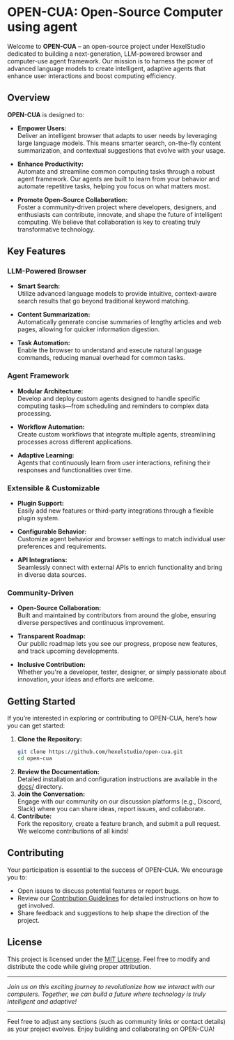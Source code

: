 # OPEN-CUA: Open-Source Computer using agent 

Welcome to **OPEN-CUA** – an open-source project under HexelStudio dedicated to building a next-generation, LLM-powered browser and computer-use agent framework. Our mission is to harness the power of advanced language models to create intelligent, adaptive agents that enhance user interactions and boost computing efficiency.

## Overview

**OPEN-CUA** is designed to:

- **Empower Users:**  
  Deliver an intelligent browser that adapts to user needs by leveraging large language models. This means smarter search, on-the-fly content summarization, and contextual suggestions that evolve with your usage.

- **Enhance Productivity:**  
  Automate and streamline common computing tasks through a robust agent framework. Our agents are built to learn from your behavior and automate repetitive tasks, helping you focus on what matters most.

- **Promote Open-Source Collaboration:**  
  Foster a community-driven project where developers, designers, and enthusiasts can contribute, innovate, and shape the future of intelligent computing. We believe that collaboration is key to creating truly transformative technology.

## Key Features

### LLM-Powered Browser
- **Smart Search:**  
  Utilize advanced language models to provide intuitive, context-aware search results that go beyond traditional keyword matching.
  
- **Content Summarization:**  
  Automatically generate concise summaries of lengthy articles and web pages, allowing for quicker information digestion.
  
- **Task Automation:**  
  Enable the browser to understand and execute natural language commands, reducing manual overhead for common tasks.

### Agent Framework
- **Modular Architecture:**  
  Develop and deploy custom agents designed to handle specific computing tasks—from scheduling and reminders to complex data processing.
  
- **Workflow Automation:**  
  Create custom workflows that integrate multiple agents, streamlining processes across different applications.
  
- **Adaptive Learning:**  
  Agents that continuously learn from user interactions, refining their responses and functionalities over time.

### Extensible & Customizable
- **Plugin Support:**  
  Easily add new features or third-party integrations through a flexible plugin system.
  
- **Configurable Behavior:**  
  Customize agent behavior and browser settings to match individual user preferences and requirements.
  
- **API Integrations:**  
  Seamlessly connect with external APIs to enrich functionality and bring in diverse data sources.

### Community-Driven
- **Open-Source Collaboration:**  
  Built and maintained by contributors from around the globe, ensuring diverse perspectives and continuous improvement.
  
- **Transparent Roadmap:**  
  Our public roadmap lets you see our progress, propose new features, and track upcoming developments.
  
- **Inclusive Contribution:**  
  Whether you're a developer, tester, designer, or simply passionate about innovation, your ideas and efforts are welcome.

## Getting Started

If you’re interested in exploring or contributing to OPEN-CUA, here’s how you can get started:

1. **Clone the Repository:**  
   ```bash
   git clone https://github.com/hexelstudio/open-cua.git
   cd open-cua
   ```
2. **Review the Documentation:**  
   Detailed installation and configuration instructions are available in the [docs/](docs/) directory.
3. **Join the Conversation:**  
   Engage with our community on our discussion platforms (e.g., Discord, Slack) where you can share ideas, report issues, and collaborate.
4. **Contribute:**  
   Fork the repository, create a feature branch, and submit a pull request. We welcome contributions of all kinds!

## Contributing

Your participation is essential to the success of OPEN-CUA. We encourage you to:
- Open issues to discuss potential features or report bugs.
- Review our [Contribution Guidelines](CONTRIBUTING.md) for detailed instructions on how to get involved.
- Share feedback and suggestions to help shape the direction of the project.

## License

This project is licensed under the [MIT License](LICENSE). Feel free to modify and distribute the code while giving proper attribution.

---

*Join us on this exciting journey to revolutionize how we interact with our computers. Together, we can build a future where technology is truly intelligent and adaptive!*

---

Feel free to adjust any sections (such as community links or contact details) as your project evolves. Enjoy building and collaborating on OPEN-CUA!
